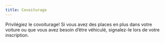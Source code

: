 ```yaml
---
title: Covoiturage
---
```


Privilégiez le covoiturage! Si vous avez des places en plus dans votre voiture ou que vous avez besoin d’être véhiculé, signalez-le lors de votre inscription.
